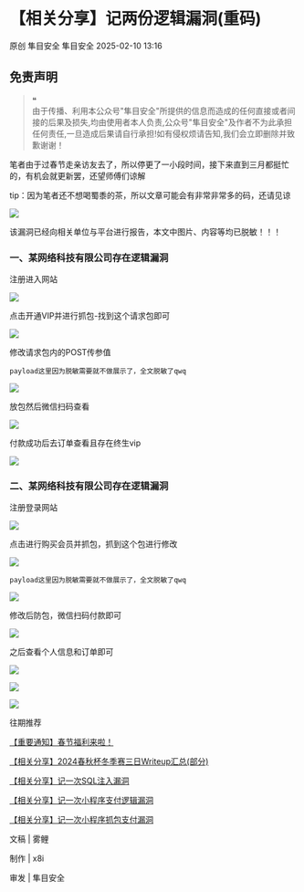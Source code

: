 #  【相关分享】记两份逻辑漏洞(重码)   
原创 隼目安全  隼目安全   2025-02-10 13:16  
  
## 免责声明  
> ❝  
> 由于传播、利用本公众号"隼目安全"所提供的信息而造成的任何直接或者间接的后果及损失,均由使用者本人负责,公众号"隼目安全"及作者不为此承担任何责任,一旦造成后果请自行承担!如有侵权烦请告知,我们会立即删除并致歉谢谢！  
  
  
笔者由于过春节走亲访友去了，所以停更了一小段时间，接下来直到三月都挺忙的，有机会就更新罢，还望师傅们谅解  
  
tip：因为笔者还不想喝蜀黍的茶，所以文章可能会有非常非常多的码，还请见谅  
  
![](https://mmbiz.qpic.cn/mmbiz_png/9HKdHo8BvC02nBnjbDSkKIUleak4umKapfKQlQm7iavicjzKL95CEicg4l9MrD9CDMFVmWIxafcicpyo0xv3JaOTFw/640?wx_fmt=png&from=appmsg "")  
  
该漏洞已经向相关单位与平台进行报告，本文中图片、内容等均已脱敏！！！  
### 一、某网络科技有限公司存在逻辑漏洞  
  
注册进入网站  
  
![](https://mmbiz.qpic.cn/mmbiz_png/9HKdHo8BvC02nBnjbDSkKIUleak4umKazBCdvKuegDBTxTNKiaQNpl3YdSMmt3onEODFG50JUbcJzoicFA8Xqy3Q/640?wx_fmt=png&from=appmsg "")  
  
点击开通VIP并进行抓包-找到这个请求包即可  
  
![](https://mmbiz.qpic.cn/mmbiz_png/9HKdHo8BvC02nBnjbDSkKIUleak4umKazbicrMAicZIdAQDKm7JJ4ic8LMuMo2K0OEAMa95GOQr5cIicgYjoGicGpbw/640?wx_fmt=png&from=appmsg "")  
  
修改请求包内的POST传参值  
```
payload这里因为脱敏需要就不做展示了，全文脱敏了qwq
```  
  
![](https://mmbiz.qpic.cn/mmbiz_png/9HKdHo8BvC02nBnjbDSkKIUleak4umKae7FNhtzvQhbA95pPsibv3zZ947R6d0vlLewuoZ2rew90Mmj630XlP1w/640?wx_fmt=png&from=appmsg "")  
  
放包然后微信扫码查看  
  
![](https://mmbiz.qpic.cn/mmbiz_png/9HKdHo8BvC02nBnjbDSkKIUleak4umKasUbvuBAE7geARaHgGvOez0bLjQQK9GNn0UXWlL5geY9T9mnJLJKNMg/640?wx_fmt=png&from=appmsg "")  
  
付款成功后去订单查看且存在终生vip  
  
![](https://mmbiz.qpic.cn/mmbiz_png/9HKdHo8BvC02nBnjbDSkKIUleak4umKaSexcBtvWu2rJibabFjuasItGYobbTd3K6jsICLBStfET06EOZZOKgsg/640?wx_fmt=png&from=appmsg "")  
### 二、某网络科技有限公司存在逻辑漏洞  
  
注册登录网站  
  
![](https://mmbiz.qpic.cn/mmbiz_png/9HKdHo8BvC02nBnjbDSkKIUleak4umKaPFfOcV7kz6TCbvBqHWibEHyUReIMqksXPZYlZWocn0hicpZdoMd9ST1g/640?wx_fmt=png&from=appmsg "")  
  
点击进行购买会员并抓包，抓到这个包进行修改  
  
![](https://mmbiz.qpic.cn/mmbiz_png/9HKdHo8BvC02nBnjbDSkKIUleak4umKaXEm9uVVYzsdOnnJYNhiaLdgN7L3gzE1Gg0tnf64LibvD4w6f7YsIccSA/640?wx_fmt=png&from=appmsg "")  
```
payload这里因为脱敏需要就不做展示了，全文脱敏了qwq
```  
  
![](https://mmbiz.qpic.cn/mmbiz_png/9HKdHo8BvC02nBnjbDSkKIUleak4umKasCicVfZgv5LPwpdwARCwhjmfIpl2RSvpAN5Bj4PPK6Wiaehib8HH51VIQ/640?wx_fmt=png&from=appmsg "")  
  
修改后防包，微信扫码付款即可  
  
![](https://mmbiz.qpic.cn/mmbiz_png/9HKdHo8BvC02nBnjbDSkKIUleak4umKaZJALrJI9Ze0ZObQsD2S44o1ejJQTFuTyGsQFJDWSyTDO2iaQCuMdvHA/640?wx_fmt=png&from=appmsg "")  
  
之后查看个人信息和订单即可  
  
![](https://mmbiz.qpic.cn/mmbiz_png/9HKdHo8BvC02nBnjbDSkKIUleak4umKariagwwJicrJiaC8LvxWVwOfpYxonm7717WqqXJialZq0RYuu2YtUHcmsRw/640?wx_fmt=png&from=appmsg "")  
  
![](https://mmbiz.qpic.cn/mmbiz_gif/9HKdHo8BvC02nBnjbDSkKIUleak4umKafzlnYa8BPpnNgDBZfSCULz3ibgBesdWmzr9Mj3ghsgaSZh1vqZqIyWQ/640?wx_fmt=gif "")  
  
  
![](https://mmbiz.qpic.cn/mmbiz_png/9HKdHo8BvC02nBnjbDSkKIUleak4umKaa0aJnpBO2M81rargUfG5WjNSnpT00kibnuPoRtKESH66ol8r5icpGZFw/640?wx_fmt=png "")  
  
  
  
往期推荐  
  
  
  
[【重要通知】春节福利来啦！](http://mp.weixin.qq.com/s?__biz=Mzk0OTUwNTU5Nw==&mid=2247489028&idx=1&sn=57cc2f38012be369cda3b8eb27af4955&chksm=c3560d56f42184404599042d84262738bf19bd3057f32828b08aa4ac81e65ea3c7118bab195a&scene=21#wechat_redirect)  
  
  
[【相关分享】2024春秋杯冬季赛三日Writeup汇总(部分)](http://mp.weixin.qq.com/s?__biz=Mzk0OTUwNTU5Nw==&mid=2247489021&idx=1&sn=53ddcfdc5b19ca45c40820f352a86f2a&chksm=c3560eaff42187b9c588806291b86544ac7b3289f94dd1a24345737e2e0c2a3c2f3bf8fb0e1e&scene=21#wechat_redirect)  
  
  
[【相关分享】记一次SQL注入漏洞](http://mp.weixin.qq.com/s?__biz=Mzk0OTUwNTU5Nw==&mid=2247488538&idx=1&sn=a97ec9a3e0b0d1426f592ca73c8a0826&chksm=c3560f48f421865e680209e5851fa1f85014f70164d8720de9ab2519d6fb20a910e42dddd6a1&scene=21#wechat_redirect)  
  
  
[【相关分享】记一次小程序支付逻辑漏洞](http://mp.weixin.qq.com/s?__biz=Mzk0OTUwNTU5Nw==&mid=2247488515&idx=1&sn=305bbcdc6b74a5b775bcad8028dbd7f1&chksm=c3560f51f4218647c07917f11c612b0e408756a42f53e74fbcd670e279eaba1e2d4e996c98a0&scene=21#wechat_redirect)  
  
  
[【相关分享】记一次小程序抓包支付漏洞](http://mp.weixin.qq.com/s?__biz=Mzk0OTUwNTU5Nw==&mid=2247488490&idx=1&sn=f8724fe57ee0fae391d83baa2a71ce47&chksm=c35608b8f42181ae5a69f9681af8f736bc43b9044b75caca2bd4b722c9b07b9156bcdb312f73&scene=21#wechat_redirect)  
  
  
  
文稿 | 雾鲤  
  
制作 | x8i  
  
审发 | 隼目安全  
  
  
  
